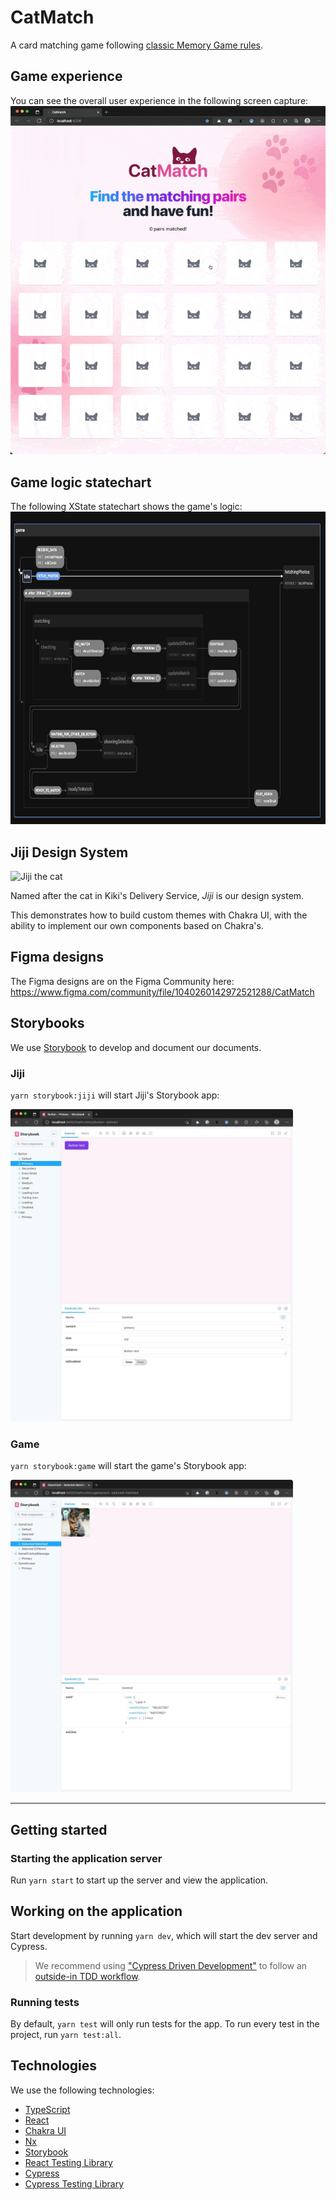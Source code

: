 # CatMatch

A card matching game following [classic Memory Game rules](https://www.classicgamesandpuzzles.com/Memory.html).

## Game experience

You can see the overall user experience in the following screen capture:
![Game experience](https://raw.githubusercontent.com/aaronmcadam/cat-match/main/docs/screencap.gif)

## Game logic statechart

The following XState statechart shows the game's logic:
<img alt="Game statechart" src="https://raw.githubusercontent.com/aaronmcadam/cat-match/main/docs/statechart.jpg" height="500" />

## Jiji Design System

<img alt="Jiji the cat" src="http://www.cinemacats.com/wp-content/uploads/movies/kikisdeliveryservice14.jpg" height="150" />

Named after the cat in Kiki's Delivery Service, _Jiji_ is our design system.

This demonstrates how to build custom themes with Chakra UI, with the ability to implement our own components based on Chakra's.

## Figma designs

The Figma designs are on the Figma Community here: https://www.figma.com/community/file/1040260142972521288/CatMatch

## Storybooks

We use [Storybook](https://storybook.js.org/) to develop and document our documents.

### Jiji

`yarn storybook:jiji` will start Jiji's Storybook app:

<img alt="Jiji Storybook" src="https://raw.githubusercontent.com/aaronmcadam/cat-match/main/docs/jiji-storybook.jpg" height="500" />

### Game

`yarn storybook:game` will start the game's Storybook app:

<img alt="Game Storybook" src="https://raw.githubusercontent.com/aaronmcadam/cat-match/main/docs/game-storybook.jpg" height="500" />

---

## Getting started

### Starting the application server

Run `yarn start` to start up the server and view the application.

## Working on the application

Start development by running `yarn dev`, which will start the dev server and Cypress.

> We recommend using ["Cypress Driven Development"](https://egghead.io/lessons/cypress-use-cypress-driven-development-in-order-to-add-a-feature-to-a-react-app) to follow an [outside-in TDD workflow](https://www.codecademy.com/articles/tdd-outside-in).

### Running tests

By default, `yarn test` will only run tests for the app. To run every test in the project, run `yarn test:all`.

## Technologies

We use the following technologies:

- [TypeScript](https://www.typescriptlang.org/)
- [React](https://reactjs.org/)
- [Chakra UI](https://chakra-ui.com/)
- [Nx](https://nx.dev/)
- [Storybook](https://storybook.js.org/)
- [React Testing Library](https://testing-library.com/docs/react-testing-library/intro/)
- [Cypress](https://www.cypress.io/)
- [Cypress Testing Library](https://testing-library.com/docs/cypress-testing-library/intro)
